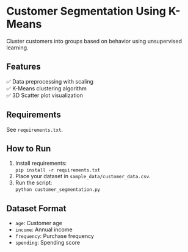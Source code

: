 # Customer Segmentation Using K-Means

Cluster customers into groups based on behavior using unsupervised learning.

## Features
✅ Data preprocessing with scaling  
✅ K-Means clustering algorithm  
✅ 3D Scatter plot visualization  

## Requirements
See `requirements.txt`.

## How to Run
1. Install requirements:  
   `pip install -r requirements.txt`  
2. Place your dataset in `sample_data/customer_data.csv`.  
3. Run the script:  
   `python customer_segmentation.py`  

## Dataset Format
- `age`: Customer age  
- `income`: Annual income  
- `frequency`: Purchase frequency  
- `spending`: Spending score  
